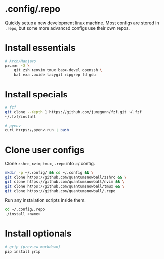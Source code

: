 # .config/.repo

Quickly setup a new development linux machine. Most configs are stored in `.repo`, but some more advanced configs use their own repos.

# Install essentials

```sh
# Arch/Manjaro
pacman -S \
    git zsh neovim tmux base-devel openssh \
    bat exa zoxide lazygit ripgrep fd gdu
```

# Install specials

```sh
# fzf
git clone --depth 1 https://github.com/junegunn/fzf.git ~/.fzf
~/.fzf/install

# pyenv
curl https://pyenv.run | bash
```

# Clone user configs

Clone `zshrc`, `nvim`, `tmux`, `.repo` into ~/.config.
```sh
mkdir -p ~/.config/ && cd ~/.config && \
git clone https://github.com/quantumsnowball/zshrc && \
git clone https://github.com/quantumsnowball/nvim && \
git clone https://github.com/quantumsnowball/tmux && \
git clone https://github.com/quantumsnowball/.repo
```

Run any installation scripts inside them.

```sh
cd ~/.config/.repo
./install <name>
```

# Install optionals

```sh
# grip (preview markdown)
pip install grip
```
